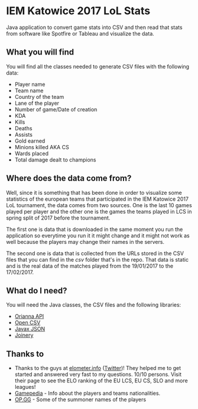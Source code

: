 # IEM Katowice 2017 LoL Stats
Java application to convert game stats into CSV and then read that stats from software like Spotfire or Tableau and visualize the data.

## What you will find
You will find all the classes needed to generate CSV files with the following data:
* Player name
* Team name
* Country of the team
* Lane of the player
* Number of game/Date of creation
* KDA
* Kills
* Deaths
* Assists
* Gold earned 
* Minions killed AKA CS
* Wards placed
* Total damage dealt to champions

## Where does the data come from?
Well, since it is something that has been done in order to visualize some statistics of the european teams that participated in the IEM Katowice 2017 LoL tournament, the data comes from two sources. One is the last 10 games played per player and the other one is the games the teams played in LCS in spring split of 2017 before the tournament. 

The first one is data that is downloaded in the same moment you run the application so everytime you run it it might change and it might not work as well because the players may change their names in the servers. 

The second one is data that is collected from the URLs stored in the CSV files that you can find in the *csv* folder that's in the repo. That data is static and is the real data of the matches played from the 19/01/2017 to the 17/02/2017.

## What do I need?
You will need the Java classes, the CSV files and the following libraries:
* [Orianna API](https://github.com/meraki-analytics/Orianna)
* [Open CSV](http://opencsv.sourceforge.net/)
* [Javax JSON](https://repo1.maven.org/maven2/org/glassfish/javax.json/1.0.4/)
* [Joinery](https://github.com/cardillo/joinery)

## Thanks to
* Thanks to the guys at [elometer.info](http://elometer.info/) ([Twitter](https://twitter.com/elometer))! They helped me to get started and answered very fast to my questions. 10/10 persons. Visit their page to see the ELO ranking of the EU LCS, EU CS, SLO and more leagues!
* [Gamepedia](http://lol.gamepedia.com/League_of_Legends_Wiki) - Info about the players and teams nationalities.
* [OP.GG](https://euw.op.gg/ranking/ladder/) - Some of the summoner names of the players
